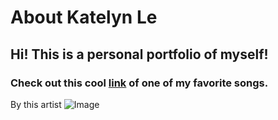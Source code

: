 # About Katelyn Le
## Hi! This is a personal portfolio of myself!
### Check out this cool [link](https://youtu.be/XB7noMnaGO8) of one of my favorite songs. 
By this artist ![Image](https://upload.wikimedia.org/wikipedia/commons/7/7f/Taylor_Swift_%286966830273%29.jpg)
